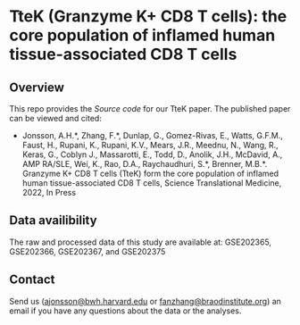 # TteK (Granzyme K+ CD8 T cells): the core population of inflamed human tissue-associated CD8 T cells 


## Overview
This repo provides the *Source code* for our TteK paper. The published paper can be viewed and cited:

- Jonsson, A.H.\*, Zhang, F.\*, Dunlap, G., Gomez-Rivas, E., Watts, G.F.M., Faust, H., Rupani, K., Rupani, K.V., Mears, J.R., Meednu, N., Wang, R., Keras, G., Coblyn J., Massarotti, E., Todd, D., Anolik, J.H., McDavid, A., AMP RA/SLE, Wei, K., Rao, D.A., Raychaudhuri, S.\*, Brenner, M.B.\*. Granzyme K+ CD8 T cells (TteK) form the core population of inflamed human tissue-associated CD8 T cells, Science Translational Medicine, 2022, In Press


## Data availibility
The raw and processed data of this study are available at: GSE202365, GSE202366, GSE202367, and GSE202375


## Contact
Send us (ajonsson@bwh.harvard.edu or fanzhang@braodinstitute.org) an email if you have any questions about the data or the analyses.

